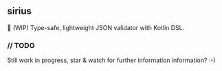 ## sirius

:construction: (WIP) Type-safe, lightweight JSON validator with Kotlin DSL.

### // TODO

Still work in progress, star & watch for further information information? :-)